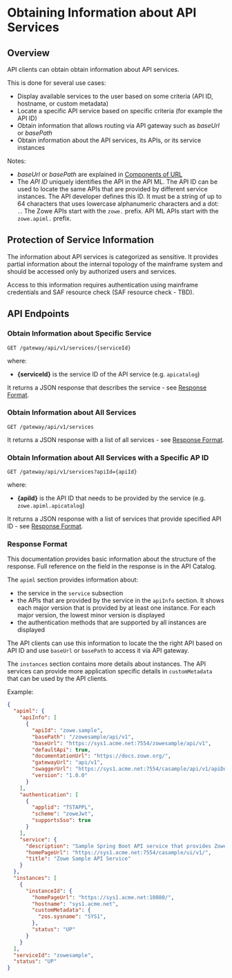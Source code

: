 # Obtaining Information about API Services

## Overview

API clients can obtain obtain information about API services.

This is done for several use cases:

- Display available services to the user based on some criteria (API ID, hostname, or custom metadata)
- Locate a specific API service based on specific criteria (for example the API ID)
- Obtain information that allows routing via API gateway such as _baseUrl_ or _basePath_
- Obtain information about the API services, its APIs, or its service instances

Notes:

- _baseUrl_ or _basePath_ are explained in [Components of URL](api-mediation-components-of-URL.md)
- The _API ID_ uniquely identifies the API in the API ML. The API ID can be used to locate the same APIs that are provided by different service instances. The API developer defines this ID. It must be a string of up to 64 characters that uses lowercase alphanumeric characters and a dot: `.`. The Zowe APIs start with the `zowe.` prefix. API ML APIs start with the `zowe.apiml.` prefix.

## Protection of Service Information

The information about API services is categorized as sensitive. It provides partial information about the internal topology of the mainframe system and should be accessed only by authorized users and services.

Access to this information requires authentication using mainframe credentials and SAF resource check (SAF resource check - TBD).

## API Endpoints

### Obtain Information about Specific Service

`GET /gateway/api/v1/services/{serviceId}`

where:

- **{serviceId}** is the service ID of the API service (e.g. `apicatalog`)

It returns a JSON response that describes the service - see [Response Format](#response-format).

### Obtain Information about All Services

`GET /gateway/api/v1/services`

It returns a JSON response with a list of all services - see [Response Format](#response-format).

### Obtain Information about All Services with a Specific AP ID

`GET /gateway/api/v1/services?apiId={apiId}`

where:

- **{apiId}** is the API ID that needs to be provided by the service (e.g. `zowe.apiml.apicatalog`)

It returns a JSON response with a list of services that provide specified API ID - see [Response Format](#response-format).

### Response Format

This documentation provides basic information about the structure of the response. Full reference on the field in the response is in the API Catalog.

The `apiml` section provides information about:

- the service in the `service` subsection
- the APIs that are provided by the service in the `apiInfo` section. It shows each major version that is provided by at least one instance. For each major version, the lowest minor version is displayed
- the authentication methods that are supported by all instances are displayed

The API clients can use this information to locate the the right API based on API ID and use `baseUrl` or `basePath` to access it via API gateway.

The `instances` section contains more details about instances. The API services can provide more application specific details in `customMetadata` that can be used by the API clients.

Example:

```json
{
  "apiml": {
    "apiInfo": [
      {
        "apiId": "zowe.sample",
        "basePath": "/zowesample/api/v1",
        "baseUrl": "https://sys1.acme.net:7554/zowesample/api/v1",
        "defaultApi": true,
        "documentationUrl": "https://docs.zowe.org/",
        "gatewayUrl": "api/v1",
        "swaggerUrl": "https://sys1.acme.net:7554/casample/api/v1/apiDocs",
        "version": "1.0.0"
      }
    ],
    "authentication": [
      {
        "applid": "TSTAPPL",
        "scheme": "zoweJwt",
        "supportsSso": true
      }
    ],
    "service": {
      "description": "Sample Spring Boot API service that provides Zowe-conformant REST API",
      "homePageUrl": "https://sys1.acme.net:7554/casample/ui/v1/",
      "title": "Zowe Sample API Service"
    }
  },
  "instances": [
    {
      "instanceId": {
        "homePageUrl": "https://sys1.acme.net:10080/",
        "hostname": "sys1.acme.net",
        "customMetadata": {
          "zos.sysname": "SYS1",
        },
        "status": "UP"
      }
    }
  ],
  "serviceId": "zowesample",
  "status": "UP"
}
```
